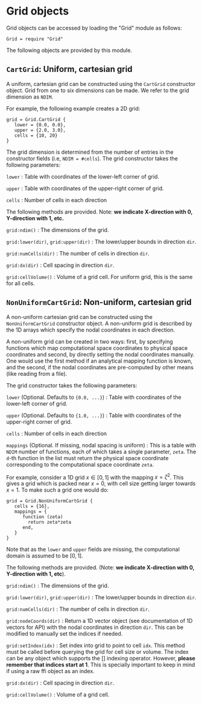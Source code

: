 # Grid objects

Grid objects can be accessed by loading the "Grid" module as follows:

~~~~~~~ {.lua}
Grid = require "Grid"
~~~~~~~  

The following objects are provided by this module.

## `CartGrid`: Uniform, cartesian grid

A uniform, cartesian grid can be constructed using the `CartGrid`
constructor object. Grid from one to six dimensions can be made. We
refer to the grid dimension as `NDIM`.

For example, the following example creates a 2D grid:

~~~~~~~ {.lua}
grid = Grid.CartGrid {
   lower = {0.0, 0.0},
   upper = {2.0, 3.0},
   cells = {10, 20}
}
~~~~~~~

The grid dimension is determined from the number of entries in the
constructor fields (i.e, `NDIM = #cells`). The grid constructor takes
the following parameters:

`lower`
: Table with coordinates of the lower-left corner of grid.

`upper`
: Table with coordinates of the upper-right corner of grid.

`cells`
: Number of cells in each direction

The following methods are provided. Note: __we indicate X-direction
with 0, Y-direction with 1, etc.__

`grid:ndim()`
: The dimensions of the grid.

`grid:lower(dir)`, `grid:upper(dir)`
: The lower/upper bounds in direction `dir`.

`grid:numCells(dir)`
: The number of cells in direction `dir`.

`grid:dx(dir)`
: Cell spacing in direction `dir`.

`grid:cellVolume()`
: Volume of a grid cell. For uniform grid, this is the same for all cells.

## `NonUniformCartGrid`: Non-uniform, cartesian grid

A non-uniform cartesian grid can be constructed using the
`NonUniformCartGrid` constructor object. A non-uniform grid is
described by the 1D arrays which specify the nodal coordinates in each
direction.

A non-uniform grid can be created in two ways: first, by specifying
functions which map computational space coordinates to physical space
coordinates and second, by directly setting the nodal coordinates
manually. One would use the first method if an analytical mapping
function is known, and the second, if the nodal coordinates are
pre-computed by other means (like reading from a file).

The grid constructor takes the following parameters:

`lower` (Optional. Defaults to  `{0.0, ...}`)
: Table with coordinates of the lower-left corner of grid.

`upper` (Optional. Defaults to `{1.0, ...}`)
: Table with coordinates of the upper-right corner of grid.

`cells`
: Number of cells in each direction

`mappings` (Optional. If missing, nodal spacing is uniform)
: This is a table with `NDIM` number of functions, each of which takes
  a single parameter, `zeta`. The `d`-th function in the list must
  return the physical space coordinate corresponding to the
  computational space coordinate `zeta`.

For example, consider a 1D grid $x\in [0,1]$ with the mapping $x =
\zeta^2$. This gives a grid which is packed near $x=0$, with cell size
getting larger towards $x=1$. To make such a grid one would do:

~~~~~~~ {.lua}
grid = Grid.NonUniformCartGrid {   
   cells = {16},
   mappings = {
      function (zeta)
        return zeta*zeta
      end,
   }
}
~~~~~~~  

Note that as the `lower` and `upper` fields are missing, the
computational domain is assumed to be $[0,1]$.

The following methods are provided. (Note: __we indicate X-direction
with 0, Y-direction with 1, etc__).

`grid:ndim()`
: The dimensions of the grid.

`grid:lower(dir)`, `grid:upper(dir)`
: The lower/upper bounds in direction `dir`.

`grid:numCells(dir)`
: The number of cells in direction `dir`.

`grid:nodeCoords(dir)`
: Return a 1D vector object (see documentation of 1D vectors for API)
  with the nodal coordinates in direction `dir`. This can be modified
  to manually set the indices if needed.

`grid:setIndex(idx)`
: Set index into grid to point to cell `idx`. This method must be
  called before querying the grid for cell size or volume. The index
  can be any object which supports the [] indexing operator. However,
  __please remember that indices start at 1__. This is specially
  important to keep in mind if using a raw ffi object as an index.

`grid:dx(dir)`
: Cell spacing in direction `dir`.

`grid:cellVolume()`
: Volume of a grid cell.


